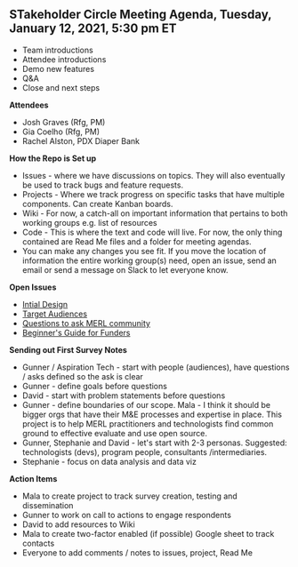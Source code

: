 
## STakeholder Circle Meeting Agenda, Tuesday, January 12, 2021, 5:30 pm ET

- Team introductions
- Attendee introductions
- Demo new features
- Q&A
- Close and next steps

**Attendees**

- Josh Graves (Rfg, PM)
- Gia Coelho (Rfg, PM)
- Rachel Alston, PDX Diaper Bank


**How the Repo is Set up**

- Issues - where we have discussions on topics. They will also eventually be used to track bugs and feature requests. 
- Projects - Where we track progress on specific tasks that have multiple components. Can create Kanban boards.
- Wiki - For now, a catch-all on important information that pertains to both working groups e.g. list of resources
- Code - This is where the text and code will live. For now, the only thing contained are Read Me files and a folder for meeting agendas.
- You can make any changes you see fit. If you move the location of information the entire working group(s) need, open an issue, send an email or send a message on Slack to let everyone know. 

**Open Issues**

- [Intial Design](https://github.com/MERLTech/merl-center/issues/2)
- [Target Audiences](https://github.com/MERLTech/merl-center/issues/5)
- [Questions to ask MERL community](https://github.com/MERLTech/merl-center/issues/6)
- [Beginner's Guide for Funders](https://github.com/MERLTech/merl-center/issues/7)

**Sending out First Survey Notes**

- Gunner / Aspiration Tech - start with people (audiences), have questions / asks defined so the ask is clear
- Gunner - define goals before questions
- David - start with problem statements before questions
- Gunner - define boundaries of our scope. Mala - I think it should be bigger orgs that have their M&E processes and expertise in place. This project is to help MERL practitioners and technologists find common ground to effective evaluate and use open source.
- Gunner, Stephanie and David - let's start with 2-3 personas. Suggested: technologists (devs), program people, consultants /intermediaries.
- Stephanie - focus on data analysis and data viz

**Action Items**

- Mala to create project to track survey creation, testing and dissemination
- Gunner to work on call to actions to engage respondents 
- David to add resources to Wiki
- Mala to create two-factor enabled (if possible) Google sheet to track contacts
- Everyone to add comments / notes to issues, project, Read Me

